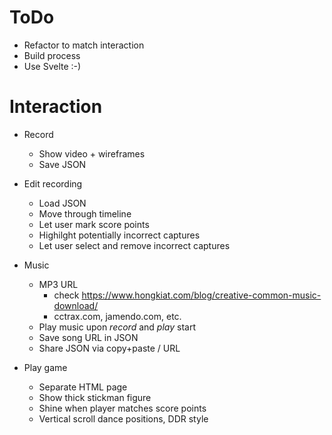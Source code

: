 # ToDo
- Refactor to match interaction
- Build process
- Use Svelte :-)

# Interaction
- Record
    - Show video + wireframes
    - Save JSON

- Edit recording
    - Load JSON
    - Move through timeline
    - Let user mark score points
    - Highilght potentially incorrect captures
    - Let user select and remove incorrect captures

- Music
    - MP3 URL
        - check https://www.hongkiat.com/blog/creative-common-music-download/
        - cctrax.com, jamendo.com, etc.
    - Play music upon *record* and *play* start
    - Save song URL in JSON
    - Share JSON via copy+paste / URL

- Play game
    - Separate HTML page
    - Show thick stickman figure
    - Shine when player matches score points
    - Vertical scroll dance positions, DDR style
